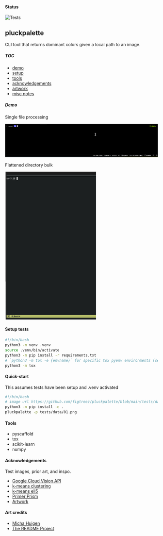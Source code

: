 #### Status

![Tests](https://github.com/figtreez/pluck-palette/actions/workflows/tests.yml/badge.svg)

## pluckpalette

CLI tool that returns dominant colors given a local path to an image.

##### TOC

- [demo](#demo)
- [setup](#setup)
- [tools](#tools)
- [acknowledgements](#acknowledgements)
- [artwork](#artwork)
- [misc notes](#misc-notes)

##### Demo

Single file processing

<img alt="Demo" src="https://github.com/fgtrzah/pluckpalette/blob/main/tests/data/demo2.gif?raw=true" width="600" />

Flattened directory bulk

<img alt="Demo" src="https://github.com/fgtrzah/pluckpalette/blob/main/tests/data/demo.gif?raw=true" width="300" />

#### Setup tests

```bash
#!/bin/bash
python3 -m venv .venv
source .venv/bin/activate
python3 -m pip install -r requirements.txt
# `python3 -m tox -e {envname}` for specific tox pyenv environments (see tox.ini)
python3 -m tox
```

#### Quick-start

This assumes tests have been setup and .venv activated

```bash
#!/bin/bash
# image url https://github.com/figtreez/pluckpalette/blob/main/tests/data/02.png
python3 -m pip install -e .
pluckpalette -p tests/data/01.png
```

#### Tools

- pyscaffold
- tox
- scikit-learn
- numpy

#### Acknowledgements

Test images, prior art, and inspo.

- [Google Cloud Vision API](https://cloud.google.com/vision#section-2)
- [k-means clustering](https://en.wikipedia.org/wiki/K-means_clustering)
- [k-means eli5](https://www.youtube.com/watch?v=IuRb3y8qKX4)
- [Primer Prism](https://primer.style/prism/)
- [Artwork](#artwork)

#### Art credits

- [Micha Huigen](https://www.michahuigen.com/)
- [The README Project](https://github.com/readme)
